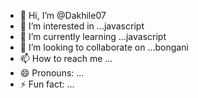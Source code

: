 - 👋 Hi, I’m @Dakhile07
- 👀 I’m interested in ...javascript 
- 🌱 I’m currently learning ...javascript 
- 💞️ I’m looking to collaborate on ...bongani 
- 📫 How to reach me ...
- 😄 Pronouns: ...
- ⚡ Fun fact: ...

<!---
Dakhile07/Dakhile07 is a ✨ special ✨ repository because its `README.md` (this file) appears on your GitHub profile.
You can click the Preview link to take a look at your changes.
--->
